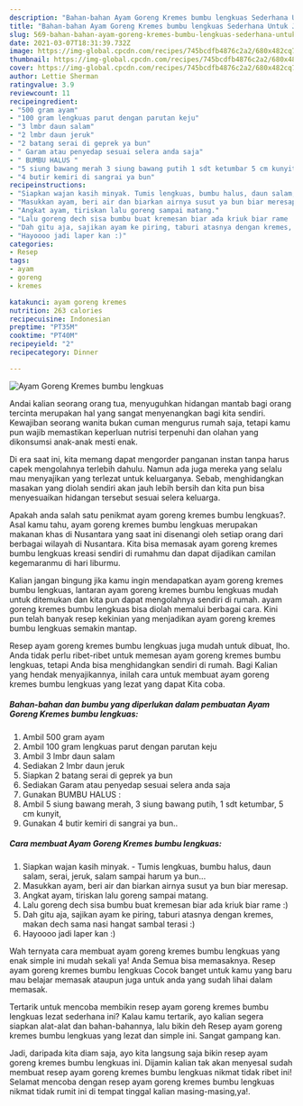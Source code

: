 ```yaml
---
description: "Bahan-bahan Ayam Goreng Kremes bumbu lengkuas Sederhana Untuk Jualan"
title: "Bahan-bahan Ayam Goreng Kremes bumbu lengkuas Sederhana Untuk Jualan"
slug: 569-bahan-bahan-ayam-goreng-kremes-bumbu-lengkuas-sederhana-untuk-jualan
date: 2021-03-07T18:31:39.732Z
image: https://img-global.cpcdn.com/recipes/745bcdfb4876c2a2/680x482cq70/ayam-goreng-kremes-bumbu-lengkuas-foto-resep-utama.jpg
thumbnail: https://img-global.cpcdn.com/recipes/745bcdfb4876c2a2/680x482cq70/ayam-goreng-kremes-bumbu-lengkuas-foto-resep-utama.jpg
cover: https://img-global.cpcdn.com/recipes/745bcdfb4876c2a2/680x482cq70/ayam-goreng-kremes-bumbu-lengkuas-foto-resep-utama.jpg
author: Lettie Sherman
ratingvalue: 3.9
reviewcount: 11
recipeingredient:
- "500 gram ayam"
- "100 gram lengkuas parut dengan parutan keju"
- "3 lmbr daun salam"
- "2 lmbr daun jeruk"
- "2 batang serai di geprek ya bun"
- " Garam atau penyedap sesuai selera anda saja"
- " BUMBU HALUS "
- "5 siung bawang merah 3 siung bawang putih 1 sdt ketumbar 5 cm kunyit"
- "4 butir kemiri di sangrai ya bun"
recipeinstructions:
- "Siapkan wajan kasih minyak. Tumis lengkuas, bumbu halus, daun salam, serai, jeruk, salam sampai harum ya bun..."
- "Masukkan ayam, beri air dan biarkan airnya susut ya bun biar meresap."
- "Angkat ayam, tiriskan lalu goreng sampai matang."
- "Lalu goreng dech sisa bumbu buat kremesan biar ada kriuk biar rame :)"
- "Dah gitu aja, sajikan ayam ke piring, taburi atasnya dengan kremes, makan dech sama nasi hangat sambal terasi :)"
- "Hayoooo jadi laper kan :)"
categories:
- Resep
tags:
- ayam
- goreng
- kremes

katakunci: ayam goreng kremes 
nutrition: 263 calories
recipecuisine: Indonesian
preptime: "PT35M"
cooktime: "PT40M"
recipeyield: "2"
recipecategory: Dinner

---
```



![Ayam Goreng Kremes bumbu lengkuas](https://img-global.cpcdn.com/recipes/745bcdfb4876c2a2/680x482cq70/ayam-goreng-kremes-bumbu-lengkuas-foto-resep-utama.jpg)

Andai kalian seorang orang tua, menyuguhkan hidangan mantab bagi orang tercinta merupakan hal yang sangat menyenangkan bagi kita sendiri. Kewajiban seorang  wanita bukan cuman mengurus rumah saja, tetapi kamu pun wajib memastikan keperluan nutrisi terpenuhi dan olahan yang dikonsumsi anak-anak mesti enak.

Di era  saat ini, kita memang dapat mengorder panganan instan tanpa harus capek mengolahnya terlebih dahulu. Namun ada juga mereka yang selalu mau menyajikan yang terlezat untuk keluarganya. Sebab, menghidangkan masakan yang diolah sendiri akan jauh lebih bersih dan kita pun bisa menyesuaikan hidangan tersebut sesuai selera keluarga. 



Apakah anda salah satu penikmat ayam goreng kremes bumbu lengkuas?. Asal kamu tahu, ayam goreng kremes bumbu lengkuas merupakan makanan khas di Nusantara yang saat ini disenangi oleh setiap orang dari berbagai wilayah di Nusantara. Kita bisa memasak ayam goreng kremes bumbu lengkuas kreasi sendiri di rumahmu dan dapat dijadikan camilan kegemaranmu di hari liburmu.

Kalian jangan bingung jika kamu ingin mendapatkan ayam goreng kremes bumbu lengkuas, lantaran ayam goreng kremes bumbu lengkuas mudah untuk ditemukan dan kita pun dapat mengolahnya sendiri di rumah. ayam goreng kremes bumbu lengkuas bisa diolah memalui berbagai cara. Kini pun telah banyak resep kekinian yang menjadikan ayam goreng kremes bumbu lengkuas semakin mantap.

Resep ayam goreng kremes bumbu lengkuas juga mudah untuk dibuat, lho. Anda tidak perlu ribet-ribet untuk memesan ayam goreng kremes bumbu lengkuas, tetapi Anda bisa menghidangkan sendiri di rumah. Bagi Kalian yang hendak menyajikannya, inilah cara untuk membuat ayam goreng kremes bumbu lengkuas yang lezat yang dapat Kita coba.

<!--inarticleads1-->

##### Bahan-bahan dan bumbu yang diperlukan dalam pembuatan Ayam Goreng Kremes bumbu lengkuas:

1. Ambil 500 gram ayam
1. Ambil 100 gram lengkuas parut dengan parutan keju
1. Ambil 3 lmbr daun salam
1. Sediakan 2 lmbr daun jeruk
1. Siapkan 2 batang serai di geprek ya bun
1. Sediakan  Garam atau penyedap sesuai selera anda saja
1. Gunakan  BUMBU HALUS :
1. Ambil 5 siung bawang merah, 3 siung bawang putih, 1 sdt ketumbar, 5 cm kunyit,
1. Gunakan 4 butir kemiri di sangrai ya bun..




<!--inarticleads2-->

##### Cara membuat Ayam Goreng Kremes bumbu lengkuas:

1. Siapkan wajan kasih minyak. - Tumis lengkuas, bumbu halus, daun salam, serai, jeruk, salam sampai harum ya bun...
1. Masukkan ayam, beri air dan biarkan airnya susut ya bun biar meresap.
1. Angkat ayam, tiriskan lalu goreng sampai matang.
1. Lalu goreng dech sisa bumbu buat kremesan biar ada kriuk biar rame :)
1. Dah gitu aja, sajikan ayam ke piring, taburi atasnya dengan kremes, makan dech sama nasi hangat sambal terasi :)
1. Hayoooo jadi laper kan :)




Wah ternyata cara membuat ayam goreng kremes bumbu lengkuas yang enak simple ini mudah sekali ya! Anda Semua bisa memasaknya. Resep ayam goreng kremes bumbu lengkuas Cocok banget untuk kamu yang baru mau belajar memasak ataupun juga untuk anda yang sudah lihai dalam memasak.

Tertarik untuk mencoba membikin resep ayam goreng kremes bumbu lengkuas lezat sederhana ini? Kalau kamu tertarik, ayo kalian segera siapkan alat-alat dan bahan-bahannya, lalu bikin deh Resep ayam goreng kremes bumbu lengkuas yang lezat dan simple ini. Sangat gampang kan. 

Jadi, daripada kita diam saja, ayo kita langsung saja bikin resep ayam goreng kremes bumbu lengkuas ini. Dijamin kalian tak akan menyesal sudah membuat resep ayam goreng kremes bumbu lengkuas nikmat tidak ribet ini! Selamat mencoba dengan resep ayam goreng kremes bumbu lengkuas nikmat tidak rumit ini di tempat tinggal kalian masing-masing,ya!.

